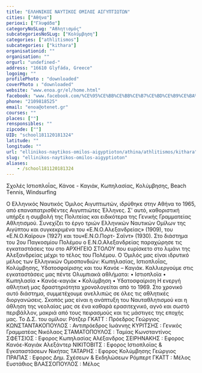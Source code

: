 ```yaml
---
title: "ΕΛΛΗΝΙΚΟΣ ΝΑΥΤΙΚΟΣ ΟΜΙΛΟΣ ΑΙΓΥΠΤΙΩΤΩΝ"
cities: ["Αθήνα"]
perioxi: ["Γλυφάδα"]
categoryNoSLug: "Αθλητισμός"
subcategoriesNoSLug: ["Κολύμβηση"]
categories: ["athlitismos"]
subcategories: ["kithara"]
organisationid: ""
organisation: ""
orgurl: "undefined-"
address: "16610 Glyfáda, Greece"
logoimg: ""
profilePhoto : "downloaded"
coverPhoto : "downloaded"
website: "www.enoa.gr/el/home.html"
facebook: "www.facebook.com/%CE%95%CE%BB%CE%BB%CE%B7%CE%BD%CE%B9%CE%BA%CE%BF%CF%82-%CE%9D%CE%B1%CF%85%CF%84%CE%B9%CE%BA%CE%BF%CF%82-%CE%9F%CE%BC%CE%B9%CE%BB%CE%BF%CF%82-%CE%91%CE%B9%CE%B3%CF%85%CF%80%CF%84%CE%B9%CF%89%CF%84%CF%89%CE%BD-ENOA-201406823258107/"
phone: "2109818525"
email: "enoa@otenet.gr"
courses: ""
places: [""]
rensponsibles: ""
zipcode: [""]
UID: "school181120181324"
latitude: ""
longitude: ""
url: "ellinikos-naytikos-omilos-aigyptioton/athina/athlitismos/kithara"
slug: "ellinikos-naytikos-omilos-aigyptioton"
aliases:
    - /school181120181324
---
```



Σχολές Ιστιοπλοΐας, Κάνοε - Καγιάκ, Κωπηλασίας, Κολύμβησης, Beach Τennis, Windsurfing

Ο Ελληνικός Ναυτικός Όμιλος Αιγυπτιωτών, ιδρύθηκε στην Αθήνα το 1965, από επαναπατρισθέντες Αιγυπτιώτες Έλληνες. Σ’ αυτό, καθοριστική υπήρξε η συμβολή της Πολιτείας και ειδικότερα της Γενικής Γραμματείας Αθλητισμού. Συνεχίζει το έργο τριών Ελληνικών Ναυτικών Ομίλων της Αιγύπτου και συγκεκριμένα του «Ε.Ν.Ο.Αλεξανδρείας» (1909), του «Ε.Ν.Ο.Καϊρου» (1927) και του«Ε.Ν.Ο.Πορτ- Σαϊντ» (1930). Στο διάστημα του 2ου Παγκοσμίου Πολέμου ο Ε.Ν.Ο.Αλεξανδρείας παραχώρησε τις εγκαταστάσεις του στο ΑΡΧΗΓΕΙΟ ΣΤΟΛΟΥ που ευρίσκετο στο λιμάνι της Αλεξανδρείας μέχρι το τέλος του Πολέμου. Ο Όμιλός μας είναι ιδρυτικό μέλος των Ελληνικών Ομοσπονδιών: Κωπηλασίας, Ιστιοπλοΐας, Κολύμβησης, Υδατοσφαίρισης και του Κανόε – Καγιάκ. Καλλιεργούμε στις εγκαταστάσεις μας πέντε Ολυμπιακά αθλήματα: • Ιστιοπλοϊα • Κωπηλασία • Κανόε-καγιάκ • Κολύμβηση • Υδατοσφαίριση Η ενεργή αθλητική μας δραστηριότητα χρονολογείται από το 1969. Στο χρονικό αυτό διάστημα, συμμετέχουμε ανελλιπώς σε όλες τις αθλητικές διοργανώσεις. Σκοπός μας είναι η ανάπτυξη του Ναυταθλητισμού και η άθληση της νεολαίας μας σε ένα καθαρά ερασιτεχνικό, αγνό και σωστό περιβάλλον, μακριά από τους πειρασμούς και τις μάστιγες της εποχής μας. Το Δ.Σ. του ομίλου: Ρότζερ ΓΚΑΤΤ : Πρόεδρος Γεώργιος ΚΩΝΣΤΑΝΤΑΚΟΠΟΥΛΟΣ : Αντιπρόεδρος Ιωάννης ΚΥΡΙΤΣΗΣ : Γενικός Γραμματέας Νικόλαος ΣΤΑΜΑΤΟΠΟΥΛΟΣ : Ταμίας Κωνσταντίνος ΣΦΕΤΣΙΟΣ : Εφορος Κωπηλασίας Αλέξανδρος ΣΕΙΡΗΝΑΚΗΣ : Εφορος Κανόε-Καγιάκ Αλεξάντερ ΝΙΚΙΤΟΒΙΤΣ : Εφορος Ιστιοπλοϊας &amp; Εγκαταστάσεων Νικήτας ΤΑΤΑΡΗΣ : Εφορος Κολύμβησης Γεώργιος ΠΡΑΠΑΣ : Εφορος Δημ. Σχέσεων &amp; Εκδηλώσεων Ρόμπερτ ΓΚΑΤΤ : Μέλος Ευστάθιος ΒΛΑΣΣΟΠΟΥΛΟΣ : Μέλος